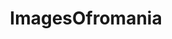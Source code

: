 ---
title: ImagesOfromania
crosslinks:
- Romania
- imagesofnetwork
- RoCirclejerk
- romania_ss
- europe
- pics
- RomaniaPorn
- RoAww
- EarthPorn
- rorep
- funny
- whatsthisbug
- OldSchoolCool
- OrigamiAwesomeness
- RoCringe
- tattoos
- travel
- Stanga
- MapPorn
- mildlyinteresting
---